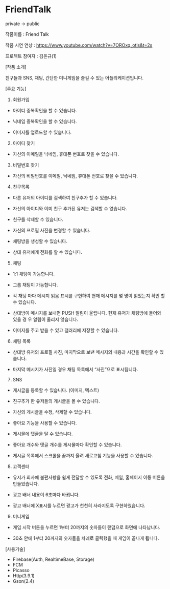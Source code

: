 # FriendTalk
private -> public

작품이름 : Friend Talk

작품 시연 연상 : https://www.youtube.com/watch?v=7OROxq_otls&t=2s

프로젝트 참여자 : 김윤규(1)

[작품 소개]
 
친구들과 SNS, 채팅, 간단한 미니게임을 즐길 수 있는 어플리케이션입니다.
 
[주요 기능]

1. 회원가입
 
- 아이디 중복확인을 할 수 있습니다.

- 닉네임 중복확인을 할 수 있습니다.

- 이미지를 업로드할 수 있습니다.
 
2. 아이디 찾기
 
- 자신의 이메일을 닉네임, 휴대폰 번호로 찾을 수 있습니다.
 
3. 비밀번호 찾기
 
- 자신의 비밀번호를 이메일, 닉네임, 휴대폰 번호로 찾을 수 있습니다. 

4. 친구목록
 
- 다른 유저의 아이디를 검색하여 친구추가 할 수 있습니다.
 
- 자신의 아이디와 이미 친구 추가된 유저는 검색할 수 없습니다.
 
- 친구를 삭제할 수 있습니다.
 
- 자신의 프로필 사진을 변경할 수 있습니다.
 
- 채팅방을 생성할 수 있습니다.
 
- 상대 유저에게 전화를 할 수 있습니다.
 
5. 채팅
 
- 1:1 채팅이 가능합니다.
 
- 그룹 채팅이 가능합니다.
 
- 각 채팅 마다 메시지 읽음 표시를 구현하여 현재 메시지를 몇 명이 읽었는지 확인 할 수 있습니다.
 
- 상대방이 메시지를 보내면 PUSH 알림이 울립니다. 현재 유저가 채팅방에 들어와 있을 경 우 알림이 울리지 않습니다.
 
- 이미지를 주고 받을 수 있고 갤러리에 저장할 수 있습니다.
 
6. 채팅 목록
 
- 상대방 유저의 프로필 사진, 마지막으로 보낸 메시지의 내용과 시간을 확인할 수 있습니다.
 
- 마지막 메시지가 사진일 경우 채팅 목록에서 “사진”으로 표시됩니다.
 
7. SNS
 
- 게시글을 등록할 수 있습니다. (이미지, 텍스트)
 
- 친구추가 한 유저들의 게시글을 볼 수 있습니다.
 
- 자신의 게시글을 수정, 삭제할 수 있습니다.
 
- 좋아요 기능을 사용할 수 있습니다.
 
- 게시물에 댓글을 달 수 있습니다.
 
- 좋아요 개수와 댓글 개수를 게시물마다 확인할 수 있습니다.
 
- 게시글 목록에서 스크롤을 끝까지 올려 새로고침 기능을 사용할 수 있습니다.
 
8. 고객센터
 
- 유저가 회사에 불편사항을 쉽게 전달할 수 있도록 전화, 메일, 홈페이지 이동 버튼을 만들었습니다.
 
- 광고 배너 내용이 6초마다 바뀝니다.
 
- 광고 배너에 X표시를 누르면 광고가 천천히 사라지도록 구현하였습니다.
 
9. 미니게임
 
- 게임 시작 버튼을 누르면 1부터 20까지의 숫자들이 랜덤으로 화면에 나타납니다.
 
- 30초 안에 1부터 20까지의 숫자들을 차례로 클릭했을 때 게임이 끝나게 됩니다.

[사용기술]
- Firebase(Auth, RealtimeBase, Storage)
- FCM
- Picasso
- Http(3.9.1)
- Gson(2.4)
